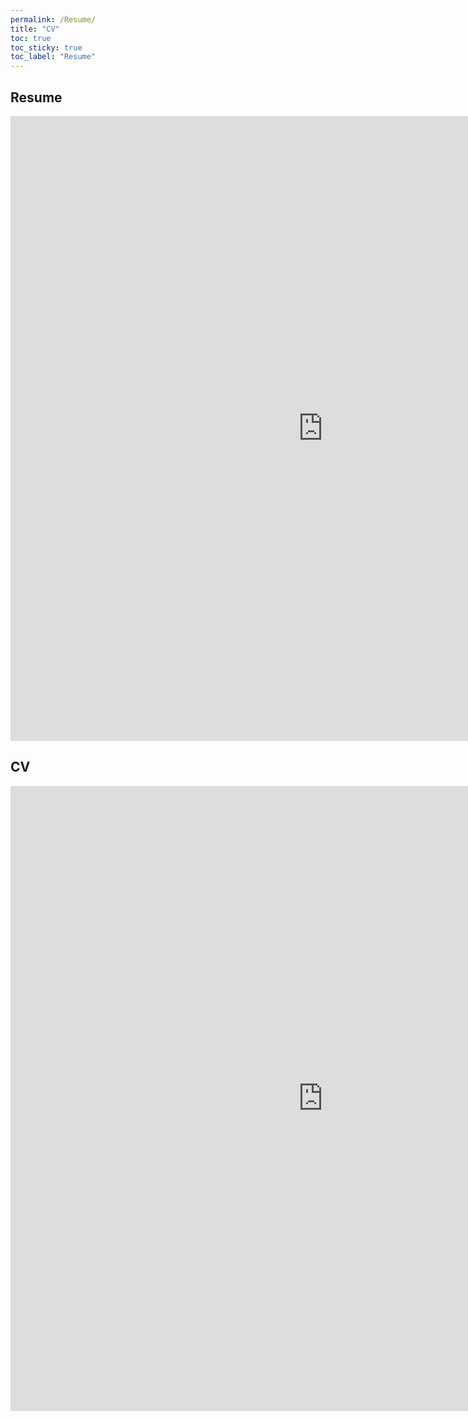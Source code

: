 ```yaml
---
permalink: /Resume/
title: "CV"
toc: true
toc_sticky: true
toc_label: "Resume"
---
```


## Resume

<embed src="https://jacob-spiegel.github.io/assets/Resume_CV/Jacob_Spiegel_Resume.pdf?zoom=50" width="1000" height="1000">


## CV

<embed src="https://jacob-spiegel.github.io/assets/Resume_CV/Jacob_Spiegel_CV.pdf?zoom=50" width="1000" height="1000">